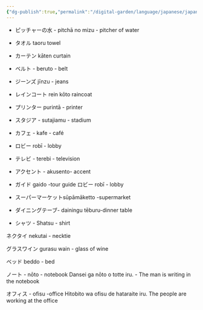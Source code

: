 ```yaml
---
{"dg-publish":true,"permalink":"/digital-garden/language/japanese/japanese-words-that-are-english/","updated":"2023-12-08T17:54:48.135-07:00"}
---
```


- ピッチャーの水 - pitchā no mizu - pitcher of water
- タオル taoru towel 
- カーテン kāten curtain
- ベルト - beruto - belt
- ジーンズ jīnzu -  jeans
- レインコート rein kōto raincoat
-  プリンター purintā - printer
- スタジア - sutajiamu - stadium
- カフェ - kafe - café
- ロビー robī - lobby
- テレビ - terebi - television
- アクセント - akusento- accent 
- ガイド gaido -tour guide 
ロビー robī - lobby

- スーパーマーケットsūpāmāketto  -supermarket

- ダイニングテーブ- dainingu tēburu-dinner table

- シャツ - Shatsu - shirt 

ネクタイ
nekutai - necktie

グラスワイン
gurasu wain - glass of wine

ベッド beddo - bed

ノート - nōto - notebook
Dansei ga nōto o totte iru. - The man is writing in the notebook

オフィス - ofisu -office
Hitobito wa ofisu de hataraite iru.
The people are working at the office